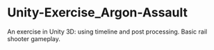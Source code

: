 # Unity-Exercise_Argon-Assault
An exercise in Unity 3D: using timeline and post processing.
Basic rail shooter gameplay.